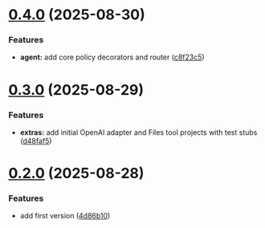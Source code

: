# [0.4.0](https://github.com/runemalm/AgentFramework.Agent/compare/v0.3.0...v0.4.0) (2025-08-30)


### Features

* **agent:** add core policy decorators and router ([c8f23c5](https://github.com/runemalm/AgentFramework.Agent/commit/c8f23c524e1b507c403afb3abef3ebe2c8abfe12))

# [0.3.0](https://github.com/runemalm/AgentFramework.Agent/compare/v0.2.0...v0.3.0) (2025-08-29)


### Features

* **extras:** add initial OpenAI adapter and Files tool projects with test stubs ([d48faf5](https://github.com/runemalm/AgentFramework.Agent/commit/d48faf547d6791e0c4e75beabcae825e3c20bff1))

# [0.2.0](https://github.com/runemalm/AgentFramework.Agent/compare/v0.1.0...v0.2.0) (2025-08-28)


### Features

* add first version ([4d86b10](https://github.com/runemalm/AgentFramework.Agent/commit/4d86b101bdc4852c30998c2fd75640339d37901b))
